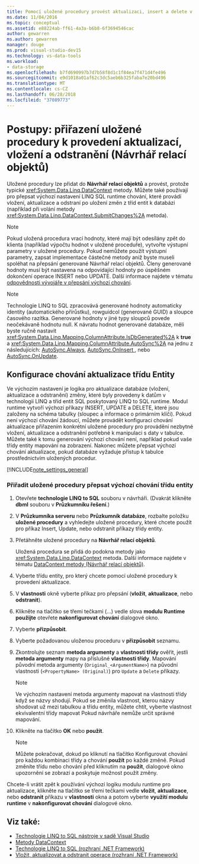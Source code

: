 ```yaml
---
title: Pomocí uložené procedury provést aktualizaci, insert a delete v technologii Linq to SQL Návrhář relací objektů
ms.date: 11/04/2016
ms.topic: conceptual
ms.assetid: e88224ab-ff61-4a3a-b6b8-6f3694546cac
author: gewarren
ms.author: gewarren
manager: douge
ms.prod: visual-studio-dev15
ms.technology: vs-data-tools
ms.workload:
- data-storage
ms.openlocfilehash: b7fd690997b7d7b58f8d1c1f84ea7f471d4fe496
ms.sourcegitcommit: e9d1018a01af62c3dc5aeb6b325faba7e20bd496
ms.translationtype: MT
ms.contentlocale: cs-CZ
ms.lasthandoff: 06/28/2018
ms.locfileid: "37089773"
---
```

# <a name="how-to-assign-stored-procedures-to-perform-updates-inserts-and-deletes-or-designer"></a>Postupy: přiřazení uložené procedury k provedení aktualizací, vložení a odstranění (Návrhář relací objektů)

Uložené procedury lze přidat do **Návrhář relací objektů** a provést, protože typické <xref:System.Data.Linq.DataContext> metody. Můžete také používají pro přepsat výchozí nastavení LINQ SQL runtime chování, které provádí vložení, aktualizace a odstraní po uložení změn z tříd entit k databázi (například při volání metody <xref:System.Data.Linq.DataContext.SubmitChanges%2A> metoda).

> [!NOTE]
> Pokud uložená procedura vrací hodnoty, které mají být odesílány zpět do klienta (například výpočtu hodnot v uložené proceduře), vytvořte výstupní parametry v uložené procedury. Pokud nemůžete použít výstupní parametry, zapsat implementace částečné metody aniž byste museli spoléhat na přepsání generované Návrhář relací objektů. Členy generované hodnoty musí být nastavena na odpovídající hodnoty po úspěšném dokončení operace INSERT nebo UPDATE. Další informace najdete v tématu [odpovědnosti vývojáře v přepsání výchozí chování](/dotnet/framework/data/adonet/sql/linq/responsibilities-of-the-developer-in-overriding-default-behavior).

> [!NOTE]
> Technologie LINQ to SQL zpracovává generované hodnoty automaticky identity (automatického přírůstku), rowguidcol (generované GUID) a sloupce časového razítka. Generované hodnoty v jiné typy sloupců povede neočekávaně hodnotu null. K návratu hodnot generované databáze, měli byste ručně nastavit <xref:System.Data.Linq.Mapping.ColumnAttribute.IsDbGenerated%2A> k **true** a <xref:System.Data.Linq.Mapping.ColumnAttribute.AutoSync%2A> na jednu z následujících: [AutoSync.Always](<xref:System.Data.Linq.Mapping.AutoSync.Always>), [AutoSync.OnInsert ](<xref:System.Data.Linq.Mapping.AutoSync.OnInsert>), nebo [AutoSync.OnUpdate](<xref:System.Data.Linq.Mapping.AutoSync.OnUpdate>).

## <a name="configure-the-update-behavior-of-an-entity-class"></a>Konfigurace chování aktualizace třídu Entity

Ve výchozím nastavení je logika pro aktualizace databáze (vložení, aktualizace a odstranění) změny, které byly provedeny k datům v technologii LINQ a tříd entit SQL poskytovaný LINQ to SQL runtime. Modul runtime vytvoří výchozí příkazy INSERT, UPDATE a DELETE, které jsou založeny na schéma tabulky (sloupec a informace o primárním klíči). Pokud není výchozí chování žádoucí, můžete provádět konfiguraci chování aktualizace přiřazením konkrétní uložené procedury pro provádění nezbytné vložení, aktualizace a odstranění potřebné k manipulaci s daty v tabulce. Můžete také k tomu generování výchozí chování není, například pokud vaše třídy entity mapování na zobrazení. Nakonec můžete přepsat výchozí chování aktualizace, pokud databáze vyžaduje přístup k tabulce prostřednictvím uložených procedur.

[!INCLUDE[note_settings_general](../data-tools/includes/note_settings_general_md.md)]

### <a name="to-assign-stored-procedures-to-override-the-default-behavior-of-an-entity-class"></a>Přiřadit uložené procedury přepsat výchozí chování třídu entity

1.  Otevřete **technologie LINQ to SQL** souboru v návrháři. (Dvakrát klikněte **dbml** souboru v **Průzkumníku řešení**.)

2.  V **Průzkumníka serveru** nebo **Průzkumník databáze**, rozbalte položku **uložené procedury** a vyhledejte uložené procedury, které chcete použít pro příkaz Insert, Update, nebo odstranit příkazy třídy entity.

3.  Přetáhněte uložené procedury na **Návrhář relací objektů**.

     Uložená procedura se přidá do podokna metody jako <xref:System.Data.Linq.DataContext> metoda. Další informace najdete v tématu [DataContext metody (Návrhář relací objektů)](../data-tools/datacontext-methods-o-r-designer.md).

4.  Vyberte třídu entity, pro který chcete pomocí uložené procedury k provedení aktualizace.

5.  V **vlastnosti** okně vyberte příkaz pro přepsání (**vložit**, **aktualizace**, nebo **odstranit**).

6.  Klikněte na tlačítko se třemi tečkami (...) vedle slova **modulu Runtime použijte** otevřete **nakonfigurovat chování** dialogové okno.

7.  Vyberte **přizpůsobit**.

8.  Vyberte požadovanou uloženou proceduru v **přizpůsobit** seznamu.

9. Zkontrolujte seznam **metoda argumenty** a **vlastnosti třídy** ověřit, jestli **metoda argumenty** mapy na příslušné **vlastnosti třídy**. Mapování původní metoda argumenty (`Original_<ArgumentName>`) na původní vlastnosti (`<PropertyName> (Original)`) pro `Update` a `Delete` příkazy.

    > [!NOTE]
    > Ve výchozím nastavení metoda argumenty mapovat na vlastnosti třídy když se názvy shodují. Pokud se změnila vlastnost, kterou názvy shodovat už mezi tabulkou a třídu entity, můžete chtít, vyberte vlastnost ekvivalentní třídy mapovat Pokud návrháře nemůže určit správné mapování.

10. Klikněte na tlačítko **OK** nebo **použít**.

    > [!NOTE]
    >  Můžete pokračovat, dokud po kliknutí na tlačítko Konfigurovat chování pro každou kombinaci třídy a chování **použít** po každé změně. Pokud změníte třídu nebo chování před kliknutím na **použít**, dialogové okno upozornění se zobrazí a poskytuje možnost použít změny.

Chcete-li vrátit zpět k používání výchozí logiku modulu runtime pro aktualizace, klikněte na tlačítko se třemi tečkami vedle **vložit**, **aktualizace**, nebo **odstranit** příkazu v **vlastnosti**  okna a potom vyberte **využití modulu runtime** v **nakonfigurovat chování** dialogové okno.

## <a name="see-also"></a>Viz také:

- [Technologie LINQ to SQL nástroje v sadě Visual Studio](../data-tools/linq-to-sql-tools-in-visual-studio2.md)
- [Metody DataContext](../data-tools/datacontext-methods-o-r-designer.md)
- [Technologie LINQ to SQL (rozhraní .NET Framework)](/dotnet/framework/data/adonet/sql/linq/index)
- [Vložit, aktualizovat a odstranit operace (rozhraní .NET Framework)](/dotnet/framework/data/adonet/sql/linq/insert-update-and-delete-operations)